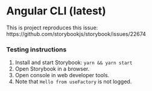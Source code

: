 <h1>Angular CLI (latest)</h1>

<p>
  This is project reproduces this issue: https://github.com/storybookjs/storybook/issues/22674
</p>

<h3>Testing instructions</h3>

1. Install and start Storybook: `yarn && yarn start`
2. Open Storybook in a browser.
3. Open console in web developer tools.
4. Note that `Hello from useFactory` is not logged.

